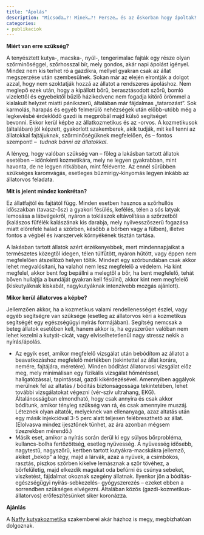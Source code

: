 ```yaml
---
title: "Ápolás"
description: "Micsoda…?! Minek…?! Persze… és az őskorban hogy ápoltak?! – Ilyen, és ezekhez hasonló kérdések gyakran merültek fel korábban, mára azonban elfogadottá vált, hogy kedvenceinket bizony ápolni kell; és nagyon okos dolog ezt profikra, azaz a kisállat-kozmetikusokra bízni. Ők ebből élnek, azaz mind szakmailag, mind lelkileg teljesen elfogultak azügyben, hogy az Ön kedvence szép, illatos és egészséges legyen."
categories:
- publikaciok
---
```


**Miért van erre szükség?**

A tenyésztett kutya-, macska-, nyúl-, tengerimalac fajták egy része olyan szőrminőséggel, szőrhosszal bír, mely gondos, akár napi ápolást igényel. Mindez nem kis terhet ró a gazdikra, mellyel gyakran csak az állat megszerzése után szembesülnek. Sokan már az elején elrontják a dolgot azzal, hogy nem szoktatják hozzá az állatot a rendszeres ápoláshoz. Nem meglepő ezek után, hogy a kipállott bőrű, berasztásodott szőrű, bomló vizelettől és egyebektől bűzlő házikedvenc nem fogadja kitörő örömmel a kialakult helyzet miatti pánikszerű, általában már fájdalmas „tatarozást”. Sok karmolás, harapás és egyéb felmerülő nehézségek után előbb-utóbb még a legkevésbé érdeklődő gazdi is megpróbál majd külső segítséget bevonni.&nbsp;Ekkor kerül képbe az állatkozmetikus és az -orvos. A kozmetikusok (általában) jól képzett, gyakorlott szakemberek, akik tudják, mit kell tenni az állatokkal fajtájuknak, szőrminőségüknek megfelelően, és – fontos szempont!&nbsp;–&nbsp; _tudnak bánni az állatokkal_.

A lényeg, hogy valóban szükség van –&nbsp;főleg a lakásban tartott állatok esetében –&nbsp;időnkénti kozmetikára, mely ne legyen gyakrabban, mint havonta, de ne legyen ritkábban, mint félévente. Az ennél sűrűbben szükséges karomvágás, esetleges bűzmirigy-kinyomás legyen inkább az állatorvos feladata.

**Mit is jelent mindez konkrétan?**

Ez állatfajtól és fajtától függ. Minden esetben hasznos a szőrhullós időszakban (tavasz-ősz) a gyakori fésülés, kefélés, télen a sós latyak lemosása a lábvégekről, nyáron a toklászok eltávolítása a szőrzetből (kalászos fűfélék kalászának kis darabja, mely nyílvesszőszerű fogazása miatt előrefelé halad a szőrben, később a bőrben vagy a fülben), illetve fontos a végbél és ivarszervek környékének tisztán tartása.

A lakásban tartott állatok azért érzékenyebbek, mert mindennapjaikat a természetes közegtől idegen, télen túlfűtött, nyáron hűtött, vagy éppen nem megfelelően átszellőző helyen töltik. Mindezt egy szőrbundában csak akkor lehet megvalósítani, ha valahol nem lesz megfelelő a védelem. Ha kint megfelel, akkor bent fog bepállni a melegtől a bőr, ha bent megfelelő, tehát bőven hullajtja a bundáját gyakran kell fésülni), akkor kint nem megfelelő (kiskutyáknak kiskabát, nagykutyáknak intenzívebb mozgás ajánlott).

**Mikor kerül állatorvos a képbe?**

Jellemzően akkor, ha a kozmetikus valami rendellenességet észlel, vagy egyéb segítségre van szüksége (esetleg az állatorvos kéri a kozmetikus segítségét egy egészségügyi nyírás formájában). Segítség nemcsak a beteg állatok esetében kell, hanem akkor is, ha egyszerűen valóban nem lehet kezelni a kutyát-cicát, vagy elviselhetetlenül nagy stressz nekik a nyírás/ápolás.


 - Az egyik eset, amikor megfelelő vizsgálat után bebódítom az állatot a beavatkozáshoz megfelelő mértékben (tekintettel az állat korára, nemére, fajtájára, méretére). Minden bódítást állatorvosi vizsgálat előz meg, mely minimálisan egy fizikális vizsgálat hőméréssel, hallgatózással, tapintással, gazdi kikérdezésével. Amennyiben aggályok merülnek fel az altatás / bódítás biztonságossága tekintetében, lehet további vizsgálatokat végezni (vér-szív ultrahang, EKG). Általánosságban elmondható, hogy csak annyira és csak akkor bódítunk, amikor tényleg szükség van rá, és csak amennyire muszáj. Léteznek olyan altatók, melyeknek van ellenanyaga, azaz altatás után egy másik injekcióval 3-5 perc alatt teljesen felébreszthető az állat. (Elolvasva mindez ijesztőnek tűnhet, az ára azonban mégsem tízezrekben mérendő.)
 - Másik eset, amikor a nyírás során derül ki egy súlyos bőrprobléma, kullancs-bolha fertőzöttség, esetleg nyüvesség. A nyüvesség idősebb, nagytestű, nagyszőrű, kertben tartott kutyákra-macskákra jellemző, akiket „beköp” a légy, majd a lárvák, azaz a nyüvek, a csimbókos, rasztás, piszkos szőrben kikelve lemásznak a szőr tövéhez, a bőrfelületig, majd elkezdik magukat oda befúrni és csúnya sebeket, viszketést, fájdalmat okoznak szegény állatnak. Ilyenkor jön a bódítás- egészségügyi nyírás-sebkezelés- gyógyszerezés –&nbsp;ezeket ebben a sorrendben szükséges elvégezni. Általában közös (gazdi-kozmetikus-állatorvos) erőfeszítésünket siker koronázza.


**Ajánlás**

A <a title="Naffy kutyakozmetika" href="http://www.naffykutyakozmetika.hu" target="_blank">Naffy kutyakozmetika</a> szakemberei akár házhoz is megy, megbízhatóan dolgoznak.
